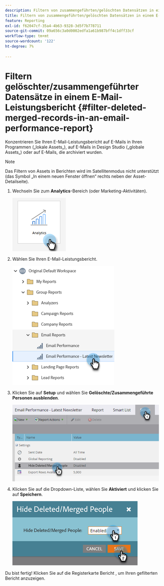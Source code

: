 ```yaml
---
description: Filtern von zusammengeführten/gelöschten Datensätzen in einem E-Mail-Bericht - Marketo-Dokumente - Produktdokumentation
title: Filtern von zusammengeführten/gelöschten Datensätzen in einem E-Mail-Bericht
feature: Reporting
exl-id: f62047cf-35a4-4b63-9328-3d5f7b778711
source-git-commit: 09a656c3a0d0002edfa1a61b987bff4c1dff33cf
workflow-type: tm+mt
source-wordcount: '122'
ht-degree: 7%

---
```


# Filtern gelöschter/zusammengeführter Datensätze in einem E-Mail-Leistungsbericht {#filter-deleted-merged-records-in-an-email-performance-report}

Konzentrieren Sie Ihren E-Mail-Leistungsbericht auf E-Mails in Ihren Programmen („lokale Assets„), auf E-Mails in Design Studio („globale Assets„) oder auf E-Mails, die archiviert wurden.

>[!NOTE]
>
>Das Filtern von Assets in Berichten wird im Satellitenmodus nicht unterstützt (das Symbol „In einem neuen Fenster öffnen“ rechts neben der Asset-Detailseite).

1. Wechseln Sie zum **Analytics**-Bereich (oder Marketing-Aktivitäten).

   ![](assets/filter-deleted-merged-records-in-an-email-performance-report-1.png)

1. Wählen Sie Ihren E-Mail-Leistungsbericht.

   ![](assets/filter-deleted-merged-records-in-an-email-performance-report-2.png)

1. Klicken Sie auf **Setup** und wählen Sie **Gelöschte/Zusammengeführte Personen ausblenden**.

   ![](assets/filter-deleted-merged-records-in-an-email-performance-report-3.png)

1. Klicken Sie auf die Dropdown-Liste, wählen Sie **Aktiviert** und klicken Sie auf **Speichern**.

   ![](assets/filter-deleted-merged-records-in-an-email-performance-report-4.png)

Du bist fertig! Klicken Sie auf die Registerkarte Bericht , um Ihren gefilterten Bericht anzuzeigen.
